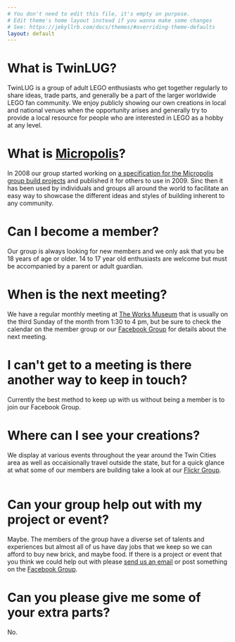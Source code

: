 ```yaml
---
# You don't need to edit this file, it's empty on purpose.
# Edit theme's home layout instead if you wanna make some changes
# See: https://jekyllrb.com/docs/themes/#overriding-theme-defaults
layout: default
---
```

# What is TwinLUG?

TwinLUG is a group of adult LEGO enthusiasts who get together regularly to share ideas, trade parts, and generally be a part of the larger worldwide LEGO fan community. We enjoy publicly showing our own creations in local and national venues when the opportunity arises and generally try to provide a local resource for people who are interested in LEGO as a hobby at any level.

# What is [Micropolis](micropolis-micro-city-standard)?

In 2008 our group started working on [a specification for the Micropolis group build projects](micropolis-micro-city-standard) and published it for others to use in 2009. Sinc then it has been used by individuals and groups all around the world to facilitate an easy way to showcase the different ideas and styles of building inherent to any community.

# Can I become a member?

Our group is always looking for new members and we only ask that you be 18 years of age or older. 14 to 17 year old enthusiasts are welcome but must be accompanied by a parent or adult guardian.

# When is the next meeting?

We have a regular monthly meeting at [The Works Museum](https://theworks.org/) that is usually on the third Sunday of the month from 1:30 to 4 pm, but be sure to check the calendar on the member group or our [Facebook Group](https://www.facebook.com/groups/TWINLUG/) for details about the next meeting.

# I can't get to a meeting is there another way to keep in touch?

Currently the best method to keep up with us without being a member is to join our Facebook Group.

<div class="fb-page" data-href="https://www.facebook.com/groups/TWINLUG/" data-tabs="events" data-width="500" data-small-header="true" data-adapt-container-width="true" data-hide-cover="false" data-show-facepile="true"></div>

# Where can I see your creations?

We display at various events throughout the year around the Twin Cities area as well as occaisionally travel outside the state, but for a quick glance at what some of our members are building take a look at our [Flickr Group](https://www.flickr.com/groups/twinlug/pool/).

<iframe src="https://www.facebook.com/plugins/page.php?href=https%3A%2F%2Fwww.facebook.com%2Fgroups%2FTWINLUG%2F&tabs=events&width=500&height=0&small_header=true&adapt_container_width=true&hide_cover=false&show_facepile=true&appId=317710391592973" width="500" height="0" style="border:none;overflow:hidden" scrolling="no" frameborder="0" allowTransparency="true" allow="encrypted-media"></iframe>

# Can your group help out with my project or event?

Maybe. The members of the group have a diverse set of talents and experiences but almost all of us have day jobs that we keep so we can afford to buy new brick, and maybe food. If there is a project or event that you think we could help out with please [send us an email](mailto:contact@twinlug.com) or post something on the [Facebook Group](https://www.facebook.com/groups/TWINLUG/).

# Can you please give me some of your extra parts?

No.

